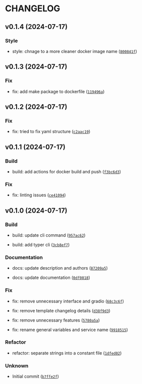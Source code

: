 # CHANGELOG



## v0.1.4 (2024-07-17)

### Style

* style: chnage to a more cleaner docker image name ([`800841f`](https://gitlab.com/inteliver/inteliver-api/-/commit/800841f94be13ac3a05606583ce91f72cf30173c))


## v0.1.3 (2024-07-17)

### Fix

* fix: add make package to dockerfile ([`119496a`](https://gitlab.com/inteliver/inteliver-api/-/commit/119496a07de46d9ccf6a0609f0e44f7cb32843a1))


## v0.1.2 (2024-07-17)

### Fix

* fix: tried to fix yaml structure ([`c2aac19`](https://gitlab.com/inteliver/inteliver-api/-/commit/c2aac19a6f41605a75443af0b8b49135162242f3))


## v0.1.1 (2024-07-17)

### Build

* build: add actions for docker build and push ([`f3bc6d3`](https://gitlab.com/inteliver/inteliver-api/-/commit/f3bc6d3cd9eac3b988e7083bddfe70799ba7b041))

### Fix

* fix: linting issues ([`ce41094`](https://gitlab.com/inteliver/inteliver-api/-/commit/ce410941f3939265729c568469ac541cf29b2dd3))


## v0.1.0 (2024-07-17)

### Build

* build: update cli command ([`957ac62`](https://gitlab.com/inteliver/inteliver-api/-/commit/957ac62fd5ec110128f118cc86aab140d0804ea8))

* build: add typer cli ([`3cb8ef7`](https://gitlab.com/inteliver/inteliver-api/-/commit/3cb8ef7bd14defd386cc58bcbb3a044dbca22ce5))

### Documentation

* docs: update description and authors ([`87209a5`](https://gitlab.com/inteliver/inteliver-api/-/commit/87209a50feff7a4730ffb66834dee2354dea0f86))

* docs: update documentation ([`0df0818`](https://gitlab.com/inteliver/inteliver-api/-/commit/0df0818ad1ae3d9f625598ac2bb67d33137a1d54))

### Fix

* fix: remove unnecessary interface and gradio ([`68c3c6f`](https://gitlab.com/inteliver/inteliver-api/-/commit/68c3c6fdbe30e34ecba4f2f049f5d31ee013739b))

* fix: remove template changelog details ([`d38f9d3`](https://gitlab.com/inteliver/inteliver-api/-/commit/d38f9d3fd548e7ea560d824932492e374efaa577))

* fix: remove unnecessary features ([`5780a5a`](https://gitlab.com/inteliver/inteliver-api/-/commit/5780a5af44be22c3b5b67dc398fd6b1e073f0a33))

* fix: rename general variables and service name ([`9918515`](https://gitlab.com/inteliver/inteliver-api/-/commit/9918515c9da6ae15f438696884880c4910f46d86))

### Refactor

* refactor: separate strings into a constant file ([`1dfed02`](https://gitlab.com/inteliver/inteliver-api/-/commit/1dfed026ee504e275cc9ff43be9f1681b6464bc0))

### Unknown

* Initial commit ([`b7ffe2f`](https://gitlab.com/inteliver/inteliver-api/-/commit/b7ffe2f4bdf9287c0938085390bcd915cad1a9aa))
